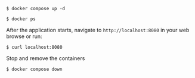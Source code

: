 
```
$ docker compose up -d
```

```
$ docker ps
```

After the application starts, navigate to `http://localhost:8080` in your web browse or run:
```
$ curl localhost:8080

```

Stop and remove the containers
```
$ docker compose down
```
